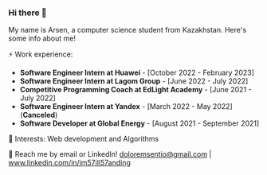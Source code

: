 ### Hi there 👋

My name is Arsen, a computer science student from Kazakhstan. Here's some info about me!

⚡ Work experience: <br>
- **Software Engineer Intern at Huawei** - [October 2022 - February 2023]
- **Software Engineer Intern at Lagom Group** - [June 2022 - July 2022]
- **Competitive Programming Coach at EdLight Academy** - [June 2021 - July 2022]
- **Software Engineer Intern at Yandex** - [March 2022 - May 2022] (**Canceled**)
- **Software Developer at Global Energy** - [August 2021 - September 2021]

🌱 Interests: Web development and Algorithms

💬 Reach me by email or LinkedIn! doloremsentio@gmail.com | www.linkedin.com/in/im57ill57anding

<!--[![Top Langs](https://github-readme-stats.vercel.app/api/top-langs/?username=fryingpannn&layout=compact&hide=tex)](https://github.com/anuraghazra/github-readme-stats)-->

<!--
Here are some ideas to get you started:

- 🔭 I’m currently working on ...
- 🌱 I’m currently learning ...
- 👯 I’m looking to collaborate on ...
- 🤔 I’m looking for help with ...
- 💬 Ask me about ...
- 📫 How to reach me: ...
- 😄 Pronouns: ...
- ⚡ Fun fact: ...
-->
